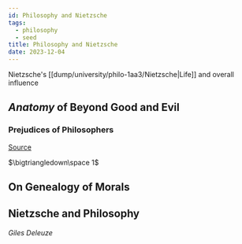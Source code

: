 ```yaml
---
id: Philosophy and Nietzsche
tags:
  - philosophy
  - seed
title: Philosophy and Nietzsche
date: 2023-12-04
---
```


Nietzsche's [[dump/university/philo-1aa3/Nietzsche|Life]] and overall influence

## _Anatomy_ of Beyond Good and Evil

### Prejudices of Philosophers

[Source](https://www.marxists.org/reference/archive/nietzsche/1886/beyond-good-evil/ch01.htm)

$\bigtriangledown\space 1$

## On Genealogy of Morals

## Nietzsche and Philosophy

_Giles Deleuze_
